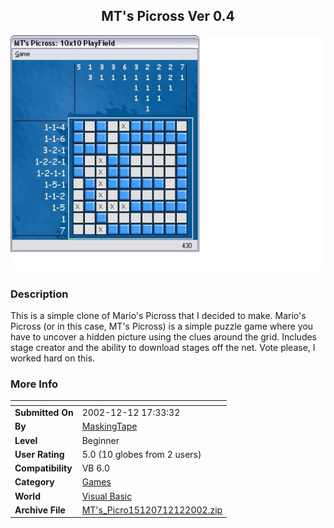 ﻿<div align="center">

## MT's Picross Ver 0\.4

<img src="PIC20021212174545306.JPG">
</div>

### Description

This is a simple clone of Mario's Picross that I decided to make. Mario's Picross (or in this case, MT's Picross) is a simple puzzle game where you have to uncover a hidden picture using the clues around the grid. Includes stage creator and the ability to download stages off the net. Vote please, I worked hard on this.
 
### More Info
 


<span>             |<span>
---                |---
**Submitted On**   |2002-12-12 17:33:32
**By**             |[MaskingTape](https://github.com/Planet-Source-Code/PSCIndex/blob/master/ByAuthor/maskingtape.md)
**Level**          |Beginner
**User Rating**    |5.0 (10 globes from 2 users)
**Compatibility**  |VB 6\.0
**Category**       |[Games](https://github.com/Planet-Source-Code/PSCIndex/blob/master/ByCategory/games__1-38.md)
**World**          |[Visual Basic](https://github.com/Planet-Source-Code/PSCIndex/blob/master/ByWorld/visual-basic.md)
**Archive File**   |[MT's\_Picro15120712122002\.zip](https://github.com/Planet-Source-Code/maskingtape-mt-s-picross-ver-0-4__1-41528/archive/master.zip)








